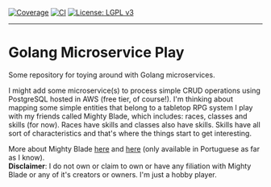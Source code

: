 [![Coverage](https://codecov.io/gh/tgl-dogg/golang-microservice-play/branch/main/graph/badge.svg?token=17HRGMF4DF)](https://codecov.io/gh/tgl-dogg/golang-microservice-play)
[![CI](https://github.com/tgl-dogg/golang-microservice-play/actions/workflows/ci.yaml/badge.svg)](https://github.com/tgl-dogg/golang-microservice-play/actions/workflows/ci.yaml)
[![License: LGPL v3](https://img.shields.io/badge/License-LGPL_v3-blue.svg)](https://www.gnu.org/licenses/lgpl-3.0)

------
# Golang Microservice Play
Some repository for toying around with Golang microservices.

I might add some microservice(s) to process simple CRUD operations using PostgreSQL hosted in AWS (free tier, of course!). I'm thinking about mapping some simple entities that belong to a tabletop RPG system I play with my friends called Mighty Blade, which includes: races, classes and skills (for now). Races have skills and classes also have skills. Skills have all sort of characteristics and that's where the things start to get interesting. 

More about Mighty Blade [here](https://editorarunas.com.br/mightyblade/) and [here](https://coisinhaverde.com.br/jogos/portfolio/mighty-blade-rpg/) (only available in Portuguese as far as I know).  
**Disclaimer**: I do not own or claim to own or have any filiation with Mighty Blade or any of it's creators or owners. I'm just a hobby player.
